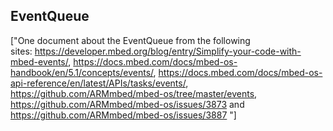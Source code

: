 ## EventQueue

["One document about the EventQueue from the following sites: https://developer.mbed.org/blog/entry/Simplify-your-code-with-mbed-events/, https://docs.mbed.com/docs/mbed-os-handbook/en/5.1/concepts/events/, https://docs.mbed.com/docs/mbed-os-api-reference/en/latest/APIs/tasks/events/, https://github.com/ARMmbed/mbed-os/tree/master/events, https://github.com/ARMmbed/mbed-os/issues/3873 and https://github.com/ARMmbed/mbed-os/issues/3887
"]
